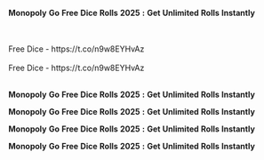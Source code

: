 <strong>Monopoly</strong> <strong>Go</strong> <strong>Free</strong> <strong>Dice</strong> <strong>Rolls</strong> <strong>2025</strong> <strong>:</strong> <strong>Get</strong> <strong>Unlimited</strong> <strong>Rolls</strong> <strong>Instantly</strong>

<br>
<br>Free Dice - https://t.co/n9w8EYHvAz
<br>
<br>Free Dice - https://t.co/n9w8EYHvAz
<br>
<br>

<strong>Monopoly</strong> <strong>Go</strong> <strong>Free</strong> <strong>Dice</strong> <strong>Rolls</strong> <strong>2025</strong> <strong>:</strong> <strong>Get</strong> <strong>Unlimited</strong> <strong>Rolls</strong> <strong>Instantly</strong>

<strong>Monopoly</strong> <strong>Go</strong> <strong>Free</strong> <strong>Dice</strong> <strong>Rolls</strong> <strong>2025</strong> <strong>:</strong> <strong>Get</strong> <strong>Unlimited</strong> <strong>Rolls</strong> <strong>Instantly</strong>

<strong>Monopoly</strong> <strong>Go</strong> <strong>Free</strong> <strong>Dice</strong> <strong>Rolls</strong> <strong>2025</strong> <strong>:</strong> <strong>Get</strong> <strong>Unlimited</strong> <strong>Rolls</strong> <strong>Instantly</strong>

<strong>Monopoly</strong> <strong>Go</strong> <strong>Free</strong> <strong>Dice</strong> <strong>Rolls</strong> <strong>2025</strong> <strong>:</strong> <strong>Get</strong> <strong>Unlimited</strong> <strong>Rolls</strong> <strong>Instantly</strong>
